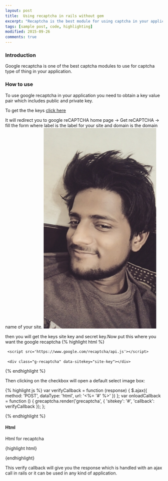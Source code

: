 ```yaml
---
layout: post
title:  Using recaptcha in rails without gem
excerpt: "Recaptcha is the best module for using captcha in your application"
tags: [sample post, code, highlighting]
modified: 2015-09-26
comments: true
---
```



### Introduction

Google recaptcha is one of the best captcha modules to use for captcha type of thing in your application.

### How to use

To use google recaptcha in your application you need to obtain a key value pair which includes public and private key.

To get the the keys [click here](https://www.google.com/recaptcha/intro/index.html)

It will redirect you to google reCAPTCHA home page -> Get reCAPTCHA -> fill the form where label is the label for your site and domain is the domain name of your site.
![Alt text](/images/bio-photo-2.jpg)

then you will get the keys site key and secret key.Now put this where you want the google recaptcha
{% highlight html %}

     <script src='https://www.google.com/recaptcha/api.js'></script>

     <div class="g-recaptcha" data-sitekey="site-key"></div>

{% endhighlight %}

Then clicking on the checkbox will open a default select image box:

{% highlight js %}
        var verifyCallback = function (response) {
            $.ajax({
                method: 'POST',
                dataType: 'html',
                url: '<%= '#' %>'
     })
    };
        var onloadCallback = function () {
            grecaptcha.render('grecaptcha', {
                'sitekey': '#',
                'callback': verifyCallback
     });
    };

{% endhighlight %}

#### Html

Html for recaptcha

{highlight html}

<script src="https://www.google.com/recaptcha/api.js?onload=onloadCallback&render=explicit" async defer>
</script>
<div id="grecaptcha", class="grecaptcha pull-right"></div>

{endhighlight}

This verify callback will give you the response which is handled with an ajax call in rails or it can be used in any kind of application.
